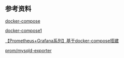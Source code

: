 
## 参考资料

[ docker-compose ](https://github.com/FX-Max/docker-install-everything/blob/master/prometheus/docker-compose.yml)

[ docker-compose1 ](https://github.com/Kev1nChan/docker-prometheus/blob/master/docker-compose.yml)

[【Prometheus+Grafana系列】基于docker-compose搭建](https://learnku.com/articles/71116)

[prom/mysqld-exporter](https://juejin.cn/post/7019643928970264583)